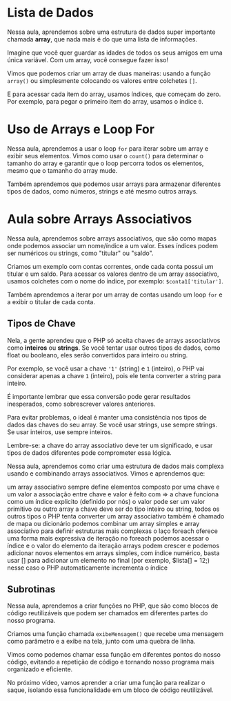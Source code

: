 # Lista de Dados

Nessa aula, aprendemos sobre uma estrutura de dados super importante chamada **array**, que nada mais é do que uma lista de informações.

Imagine que você quer guardar as idades de todos os seus amigos em uma única variável. Com um array, você consegue fazer isso!

Vimos que podemos criar um array de duas maneiras: usando a função `array()` ou simplesmente colocando os valores entre colchetes `[]`.

E para acessar cada item do array, usamos índices, que começam do zero. Por exemplo, para pegar o primeiro item do array, usamos o índice `0`.

# Uso de Arrays e Loop For

Nessa aula, aprendemos a usar o loop `for` para iterar sobre um array e exibir seus elementos. Vimos como usar o `count()` para determinar o tamanho do array e garantir que o loop percorra todos os elementos, mesmo que o tamanho do array mude.

Também aprendemos que podemos usar arrays para armazenar diferentes tipos de dados, como números, strings e até mesmo outros arrays.

# Aula sobre Arrays Associativos

Nessa aula, aprendemos sobre arrays associativos, que são como mapas onde podemos associar um nome/índice a um valor. Esses índices podem ser numéricos ou strings, como "titular" ou "saldo".

Criamos um exemplo com contas correntes, onde cada conta possui um titular e um saldo. Para acessar os valores dentro de um array associativo, usamos colchetes com o nome do índice, por exemplo: `$conta1['titular']`.

Também aprendemos a iterar por um array de contas usando um loop `for` e a exibir o titular de cada conta.

## Tipos de Chave

Nela, a gente aprendeu que o PHP só aceita chaves de arrays associativos como **inteiros** ou **strings**. Se você tentar usar outros tipos de dados, como float ou booleano, eles serão convertidos para inteiro ou string.

Por exemplo, se você usar a chave `'1'` (string) e `1` (inteiro), o PHP vai considerar apenas a chave `1` (inteiro), pois ele tenta converter a string para inteiro.

É importante lembrar que essa conversão pode gerar resultados inesperados, como sobrescrever valores anteriores.

Para evitar problemas, o ideal é manter uma consistência nos tipos de dados das chaves do seu array. Se você usar strings, use sempre strings. Se usar inteiros, use sempre inteiros.

Lembre-se: a chave do array associativo deve ter um significado, e usar tipos de dados diferentes pode comprometer essa lógica.

Nessa aula, aprendemos como criar uma estrutura de dados mais complexa usando e combinando arrays associativos. Vimos e aprendemos que:

um array associativo sempre define elementos composto por uma chave e um valor
a associação entre chave e valor é feito com =>
a chave funciona como um índice explicito (definido por nós)
o valor pode ser um valor primitivo ou outro array
a chave deve ser do tipo inteiro ou string, todos os outros tipos o PHP tenta converter
um array associativo também é chamado de mapa ou dicionário
podemos combinar um array simples e array associativo para definir estruturas mais complexas
o laço foreach oferece uma forma mais expressiva de iteração
no foreach podemos acessar o índice e o valor do elemento da iteração
arrays podem crescer e podemos adicionar novos elementos
em arrays simples, com índice numérico, basta usar [] para adicionar um elemento no final (por exemplo, $lista[] = 12;)
nesse caso o PHP automaticamente incrementa o índice

## Subrotinas

Nessa aula, aprendemos a criar funções no PHP, que são como blocos de código reutilizáveis que podem ser chamados em diferentes partes do nosso programa.

Criamos uma função chamada `exibeMensagem()` que recebe uma mensagem como parâmetro e a exibe na tela, junto com uma quebra de linha.

Vimos como podemos chamar essa função em diferentes pontos do nosso código, evitando a repetição de código e tornando nosso programa mais organizado e eficiente.

No próximo vídeo, vamos aprender a criar uma função para realizar o saque, isolando essa funcionalidade em um bloco de código reutilizável.
